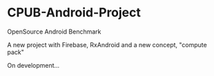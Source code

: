 # CPUB-Android-Project
OpenSource Android Benchmark

A new project with Firebase, RxAndroid and a new concept, "compute pack"


On development...
